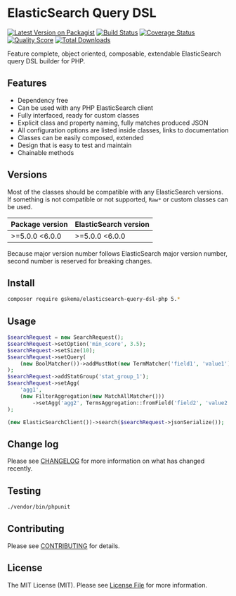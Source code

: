 # ElasticSearch Query DSL

[![Latest Version on Packagist][ico-version]][link-packagist]
[![Build Status][ico-travis]][link-travis]
[![Coverage Status][ico-scrutinizer]][link-scrutinizer]
[![Quality Score][ico-code-quality]][link-code-quality]
[![Total Downloads][ico-downloads]][link-downloads]

Feature complete, object oriented, composable, extendable ElasticSearch query DSL builder for PHP.

## Features

- Dependency free
- Can be used with any PHP ElasticSearch client
- Fully interfaced, ready for custom classes
- Explicit class and property naming, fully matches produced JSON
- All configuration options are listed inside classes, links to documentation
- Classes can be easily composed, extended
- Design that is easy to test and maintain
- Chainable methods

## Versions

Most of the classes should be compatible with any ElasticSearch versions.
If something is not compatible or not supported, `Raw*` or custom classes can be used.

| Package version | ElasticSearch version |
| ----------------| ----------------------|
| >=5.0.0 <6.0.0  | >=5.0.0 <6.0.0        |

Because major version number follows ElasticSearch major version number, second number is reserved for breaking changes.

## Install

``` bash
composer require gskema/elasticsearch-query-dsl-php 5.*
```

## Usage

``` php
$searchRequest = new SearchRequest();
$searchRequest->setOption('min_score', 3.5);
$searchRequest->setSize(10);
$searchRequest->setQuery(
    (new BoolMatcher())->addMustNot(new TermMatcher('field1', 'value1'))
);
$searchRequest->addStatGroup('stat_group_1');
$searchRequest->setAgg(
    'agg1',
    (new FilterAggregation(new MatchAllMatcher()))
        ->setAgg('agg2', TermsAggregation::fromField('field2', 'value2'))
);

(new ElasticSearchClient())->search($searchRequest->jsonSerialize());
```

## Change log

Please see [CHANGELOG](CHANGELOG.md) for more information on what has changed recently.

## Testing

``` bash
./vendor/bin/phpunit
```

## Contributing

Please see [CONTRIBUTING](CONTRIBUTING.md) for details.

## License

The MIT License (MIT). Please see [License File](LICENSE.md) for more information.

[ico-version]: https://img.shields.io/packagist/v/gskema/elasticsearch-query-dsl-php.svg?style=flat-square
[ico-travis]: https://img.shields.io/travis/gskema/elasticsearch-query-dsl-php/master.svg?style=flat-square
[ico-scrutinizer]: https://img.shields.io/scrutinizer/coverage/g/gskema/elasticsearch-query-dsl-php.svg?style=flat-square
[ico-code-quality]: https://img.shields.io/scrutinizer/g/gskema/elasticsearch-query-dsl-php.svg?style=flat-square
[ico-downloads]: https://img.shields.io/packagist/dt/gskema/elasticsearch-query-dsl-php.svg?style=flat-square

[link-packagist]: https://packagist.org/packages/gskema/elasticsearch-query-dsl-php
[link-travis]: https://travis-ci.org/gskema/elasticsearch-query-dsl-php
[link-scrutinizer]: https://scrutinizer-ci.com/g/gskema/elasticsearch-query-dsl-php/code-structure
[link-code-quality]: https://scrutinizer-ci.com/g/gskema/elasticsearch-query-dsl-php
[link-downloads]: https://packagist.org/packages/gskema/elasticsearch-query-dsl-php
[link-contributors]: ../../contributors
